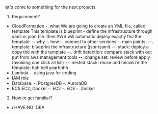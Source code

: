 let's come to something for the next projects. 

1. Requirement?
- CloudFormation
    -. what
        We are going to create an YML file, called template
        This template is blueprint - define the infrastructure through yaml or json file. then AWS will automatic deploy exactly tho the template.
    -. why
    -. how
    -. connect to other services
    -. main points:
        --. template: blueprint the infrastructure (json/yaml)
        --. stack: deploy a copy tho with the template
        --. drift detection: compare stack with out put from aws management tools
        --. change set: review before apply (avoiding one click all kill)
        --. nested stack: reuse and minimize the template: hah hell yearhhhh
- Lambda
    -. using java for coding
- IAM role
- Database:
    -. PostgresDB
    -. AuroraDB
- ECS EC2, Docker
    -. EC2
    -. ECS
    -. Docker
2. How to get familiar?
- i HAVE NO IDEA